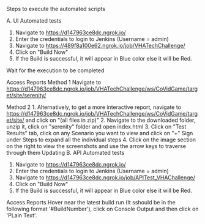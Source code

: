 Steps to execute the automated scripts

A. UI Automated tests

1.  Navigate to https://d147963ce8dc.ngrok.io/
2.  Enter the credentials to login to Jenkins (Username = admin)
3.  Navigate to https://489f8a100e62.ngrok.io/job/VHATechChallenge/
4.  Click on "Build Now"
5.  If the Build is successful, it will appear in Blue color else it
    will be Red.

Wait for the execution to be completed

Access Reports Method 1 Navigate to
https://d147963ce8dc.ngrok.io/job/VHATechChallenge/ws/CoVidGame/target/site/serenity/

Method 2 1. Alternatively, to get a more interactive report, navigate to
https://d147963ce8dc.ngrok.io/job/VHATechChallenge/ws/CoVidGame/target/site/
and click on "(all files in zip)" 2. Navigate to the downloaded folder,
unzip it, click on "serenity" folder and open index.html 3. Click on
"Test Results" tab, click on any Scenario you want to view and click on
"+" Sign under Steps to expand all the individual steps 4. Click on the
image section on the right to view the screenshots and use the arrow
keys to traverse through them
Updating 
B. API Automated tests

1.  Navigate to https://d147963ce8dc.ngrok.io/
2.  Enter the credentials to login to Jenkins (Username = admin)
3.  Navigate to https://d147963ce8dc.ngrok.io/job/APITest_VHAChallenge/
4.  Click on "Build Now"
5.  If the Build is successful, it will appear in Blue color else it
    will be Red.

Access Reports
Hover near the latest build run (It sshould be in the following format '#BuildNumber'), click on Console Output and then click on 'PLain Text'. 
